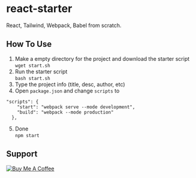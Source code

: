 # react-starter
React, Tailwind, Webpack, Babel from scratch.

## How To Use
1. Make a empty directory for the project and download the starter script  
`wget start.sh`    
2. Run the starter script  
`bash start.sh`   
3. Type the project info (title, desc, author, etc)
4. Open `package.json` and change `scripts` to  
```  
"scripts": {
    "start": "webpack serve --mode development",
    "build": "webpack --mode production"
  },
```
5. Done  
`npm start`

## Support
<a href="https://www.buymeacoffee.com/Arwildo " target="_blank"><img src="https://www.buymeacoffee.com/assets/img/custom_images/white_img.png" alt="Buy Me A Coffee" style="height: auto !important;width: auto !important;" ></a>
